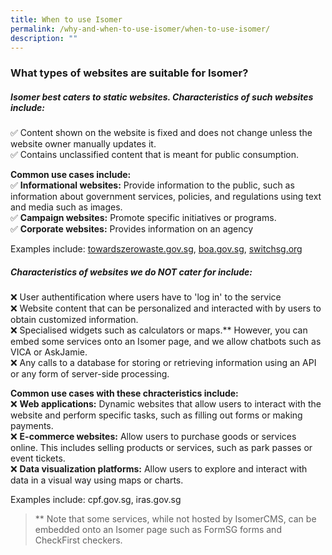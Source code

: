 ```yaml
---
title: When to use Isomer
permalink: /why-and-when-to-use-isomer/when-to-use-isomer/
description: ""
---
```

### What types of websites are suitable for Isomer?

##### Isomer best caters to static websites. Characteristics of such websites include:
    
✅ Content shown on the website is fixed and does not change unless the website owner manually updates it.   
✅ Contains unclassified content that is meant for public consumption.
    
**Common use cases include:**    
✅ **Informational websites:** Provide information to the public, such as information about government services, policies, and regulations using text and media such as images.   
✅ **Campaign websites:** Promote specific initiatives or programs.  
✅ **Corporate websites:** Provides information on an agency
    
Examples include: [towardszerowaste.gov.sg](https://www.towardszerowaste.gov.sg/), [boa.gov.sg](https://www.boa.gov.sg/), [switchsg.org](https://www.switchsg.org/)
    
##### **Characteristics of websites we do NOT cater for include:**
    
❌ User authentification where users have to 'log in' to the service  
❌ Website content that can be personalized and interacted with by users to obtain customized information.  
❌ Specialised widgets such as calculators or maps.** However, you can embed some services onto an Isomer page, and we allow chatbots such as VICA or AskJamie.  
❌ Any calls to a database for storing or retrieving information using an API or any form of server-side processing.
    
**Common use cases with these chracteristics include:**  
❌ **Web applications:** Dynamic websites that allow users to interact with the website and perform specific tasks, such as filling out forms or making payments.  
❌ **E-commerce websites:** Allow users to purchase goods or services online. This includes selling products or services, such as park passes or event tickets.  
❌ **Data visualization platforms:** Allow users to explore and interact with data in a visual way using maps or charts.
    
Examples include: cpf.gov.sg, iras.gov.sg

> ** Note that some services, while not hosted by IsomerCMS, can be embedded onto an Isomer page such as FormSG forms and CheckFirst checkers.
